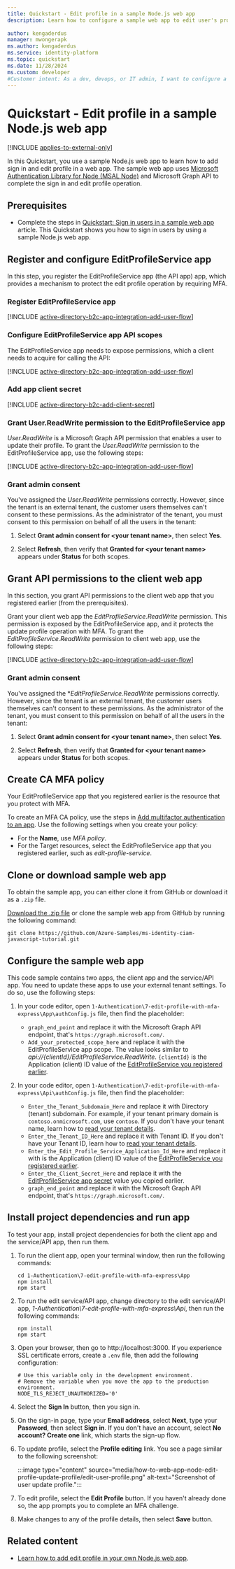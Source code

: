 ```yaml
---
title: Quickstart - Edit profile in a sample Node.js web app
description: Learn how to configure a sample web app to edit user's profile. The edit profile operation requires a customer user to complete multifactor authentication (MFA)
 
author: kengaderdus
manager: mwongerapk
ms.author: kengaderdus
ms.service: identity-platform
ms.topic: quickstart
ms.date: 11/28/2024
ms.custom: developer
#Customer intent: As a dev, devops, or IT admin, I want to configure a sample Node.js web app so that customer users edit profile after completing a multifactor authentication (MFA) in their external tenant
---
```


# Quickstart - Edit profile in a sample Node.js web app

[!INCLUDE [applies-to-external-only](../external-id/includes/applies-to-external-only.md)]

In this Quickstart, you use a sample Node.js web app to learn how to add sign in and edit profile in a web app. The sample web app uses [Microsoft Authentication Library for Node (MSAL Node)](https://github.com/AzureAD/microsoft-authentication-library-for-js/tree/dev/lib/msal-node) and Microsoft Graph API to complete the sign in and edit profile operation.

## Prerequisites

- Complete the steps in [Quickstart: Sign in users in a sample web app](quickstart-web-app-sign-in.md?pivots=external&tabs=node-external) article. This Quickstart shows you how to sign in users by using a sample Node.js web app. 

## Register and configure EditProfileService app

In this step, you register the EditProfileService app (the API app) app, which provides a mechanism to protect the edit profile operation by requiring MFA. 

### Register EditProfileService app

[!INCLUDE [active-directory-b2c-app-integration-add-user-flow](../external-id/customers//includes/register-app/register-mfa-api-app.md)]

### Configure EditProfileService app API scopes

The EditProfileService app needs to expose permissions, which a client needs to acquire for calling the API:

[!INCLUDE [active-directory-b2c-app-integration-add-user-flow](../external-id/customers//includes/register-app/add-api-mfa-scopes.md)]

### Add app client secret

[!INCLUDE [active-directory-b2c-add-client-secret](../external-id/customers//includes/register-app/add-mfa-api-app-client-secret.md)]

### Grant User.ReadWrite permission to the EditProfileService app

*User.ReadWrite* is a Microsoft Graph API permission that enables a user to update their profile. To grant the *User.ReadWrite* permission to the EditProfileService app, use the following steps: 

[!INCLUDE [active-directory-b2c-app-integration-add-user-flow](../external-id/customers//includes/register-app/grant-api-permission-edit-profile.md)]

### Grant admin consent

You've assigned the *User.ReadWrite* permissions correctly. However, since the tenant is an external tenant, the customer users themselves can't consent to these permissions. As the administrator of the tenant, you must consent to this permission on behalf of all the users in the tenant:
    
1. Select **Grant admin consent for \<your tenant name\>**, then select **Yes**.

1. Select **Refresh**, then verify that **Granted for \<your tenant name\>** appears under **Status** for both scopes.

## Grant API permissions to the client web app

In this section, you grant API permissions to the client web app that you registered earlier (from the prerequisites). 

Grant your client web app the *EditProfileService.ReadWrite* permission. This permission is exposed by the EditProfileService app, and it protects the update profile operation with MFA. To grant the *EditProfileService.ReadWrite* permission to client web app, use the following steps:

[!INCLUDE [active-directory-b2c-app-integration-add-user-flow](../external-id/customers//includes/register-app/grant-api-permissions-mfa-api-app.md)]

### Grant admin consent

You've assigned the **EditProfileService.ReadWrite* permissions correctly. However, since the tenant is an external tenant, the customer users themselves can't consent to these permissions. As the administrator of the tenant, you must consent to this permission on behalf of all the users in the tenant:
    
1. Select **Grant admin consent for \<your tenant name\>**, then select **Yes**.

1. Select **Refresh**, then verify that **Granted for \<your tenant name\>** appears under **Status** for both scopes.

## Create CA MFA policy

Your EditProfileService app that you registered earlier is the resource that you protect with MFA. 

To create an MFA CA policy, use the steps in [Add multifactor authentication to an app](../external-id/customers/how-to-multifactor-authentication-customers.md). Use the following settings when you create your policy:
- For the **Name**, use *MFA policy*.
- For the Target resources, select the EditProfileService app that you registered earlier, such as *edit-profile-service*.

## Clone or download sample web app

To obtain the sample app, you can either clone it from GitHub or download it as a `.zip` file.

[Download the .zip file](https://github.com/Azure-Samples/ms-identity-ciam-javascript-tutorial/archive/refs/heads/main.zip) or clone the sample web app from GitHub by running the following command:

```Console
git clone https://github.com/Azure-Samples/ms-identity-ciam-javascript-tutorial.git
```

## Configure the sample web app

This code sample contains two apps, the client app and the service/API app. You need to update these apps to use your external tenant settings. To do so, use the following steps:

1. In your code editor, open `1-Authentication\7-edit-profile-with-mfa-express\App\authConfig.js` file, then find the placeholder:

    - `graph_end_point` and replace it with the Microsoft Graph API endpoint, that's `https://graph.microsoft.com/`.
    - `Add_your_protected_scope_here` and replace it with the EditProfileService app scope. The value looks similar to *api://{clientId}/EditProfileService.ReadWrite*. `{clientId}` is the Application (client) ID value of the [EditProfileService you registered earlier](#register-editprofileservice-app).

1. In your code editor, open `1-Authentication\7-edit-profile-with-mfa-express\Api\authConfig.js` file, then find the placeholder:
    
    - `Enter_the_Tenant_Subdomain_Here` and replace it with Directory (tenant) subdomain. For example, if your tenant primary domain is `contoso.onmicrosoft.com`, use `contoso`. If you don't have your tenant name, learn how to [read your tenant details](../external-id/customers/how-to-create-customer-tenant-portal.md#get-the-customer-tenant-details). 
    - `Enter_the_Tenant_ID_Here` and replace it with Tenant ID. If you don't have your Tenant ID, learn how to [read your tenant details](../external-id/customers/how-to-create-customer-tenant-portal.md#get-the-customer-tenant-details).
    - `Enter_the_Edit_Profile_Service_Application_Id_Here` and replace it with is the Application (client) ID value of the [EditProfileService you registered earlier](#register-editprofileservice-app).
    - `Enter_the_Client_Secret_Here` and replace it with the [EditProfileService app secret](#add-app-client-secret) value you copied earlier.
    - `graph_end_point` and replace it with the Microsoft Graph API endpoint, that's `https://graph.microsoft.com/`.

## Install project dependencies and run app

To test your app, install project dependencies for both the client app and the service/API app, then run them.

1. To run the client app, open your terminal window, then run the following commands:
    
    ```Console
    cd 1-Authentication\7-edit-profile-with-mfa-express\App
    npm install
    npm start
    ```
1. To run the edit service/API app, change directory to the edit service/API app, *1-Authentication\7-edit-profile-with-mfa-express\Api*, then run the following commands:

    ```Console
    npm install
    npm start
    ```

1. Open your browser, then go to http://localhost:3000. If you experience SSL certificate errors, create a `.env` file, then add the following configuration:

    ```Console
    # Use this variable only in the development environment. 
    # Remove the variable when you move the app to the production environment.
    NODE_TLS_REJECT_UNAUTHORIZED='0'
    ```

1. Select the **Sign In** button, then you sign in.

1. On the sign-in page, type your **Email address**, select **Next**, type your **Password**, then select **Sign in**. If you don't have an account, select **No account? Create one** link, which starts the sign-up flow.

1. To update profile, select the **Profile editing** link. You see a page similar to the following screenshot:

    :::image type="content" source="media/how-to-web-app-node-edit-profile-update-profile/edit-user-profile.png" alt-text="Screenshot of user update profile."::: 

1. To edit profile, select the **Edit Profile** button. If you haven't already done so, the app prompts you to complete an MFA challenge. 

1. Make changes to any of the profile details, then select **Save** button. 

## Related content

-  [Learn how to add edit profile in your own Node.js web app](/entra/external-id/customers/how-to-web-app-node-edit-profile-prepare-app).